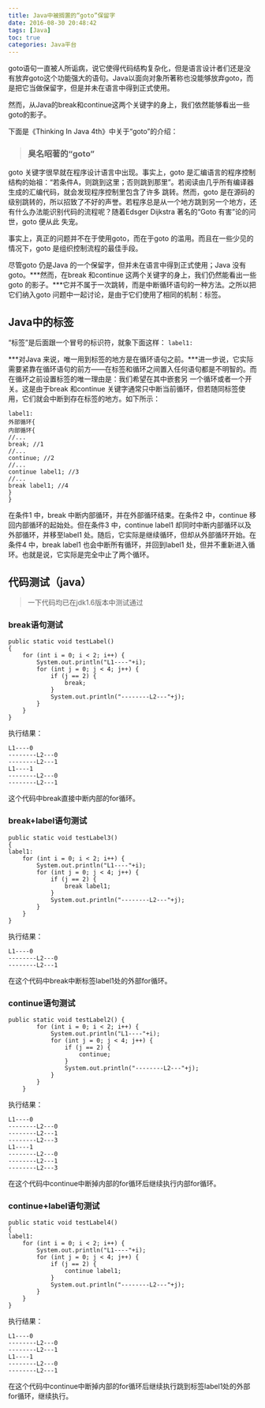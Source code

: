 ```yaml
---
title: Java中被搁置的“goto”保留字
date: 2016-08-30 20:48:42
tags: [Java]
toc: true
categories: Java平台
---
```


goto语句一直被人所诟病，说它使得代码结构复杂化，但是语言设计者们还是没有放弃goto这个功能强大的语句。Java以面向对象所著称也没能够放弃goto，而是把它当做保留字，但是并未在语言中得到正式使用。

然而，从Java的break和continue这两个关键字的身上，我们依然能够看出一些goto的影子。

下面是《Thinking In Java 4th》中关于“goto”的介绍：

> ### 臭名昭著的“goto”
goto 关键字很早就在程序设计语言中出现。事实上，goto 是汇编语言的程序控制结构的始祖：“若条件A，则跳到这里；否则跳到那里”。若阅读由几乎所有编译器生成的汇编代码，就会发现程序控制里包含了许多
跳转。然而，goto 是在源码的级别跳转的，所以招致了不好的声誉。若程序总是从一个地方跳到另一个地方，还有什么办法能识别代码的流程呢？随着Edsger Dijkstra 著名的“Goto 有害”论的问世，goto 便从此
失宠。

事实上，真正的问题并不在于使用goto，而在于goto 的滥用。而且在一些少见的情况下，goto 是组织控制流程的最佳手段。

<!--more-->

尽管goto 仍是Java 的一个保留字，但并未在语言中得到正式使用；Java 没有goto。***然而，在break 和continue 这两个关键字的身上，我们仍然能看出一些goto 的影子。***它并不属于一次跳转，而是中断循环语句的一种方法。之所以把它们纳入goto 问题中一起讨论，是由于它们使用了相同的机制：标签。

## Java中的标签

“标签”是后面跟一个冒号的标识符，就象下面这样：
`label1:`

***对Java 来说，唯一用到标签的地方是在循环语句之前。***进一步说，它实际需要紧靠在循环语句的前方——在标签和循环之间置入任何语句都是不明智的。而在循环之前设置标签的唯一理由是：我们希望在其中嵌套另
一个循环或者一个开关。这是由于break 和continue 关键字通常只中断当前循环，但若随同标签使用，它们就会中断到存在标签的地方。如下所示：

```
label1:
外部循环{
内部循环{
//...
break; //1
//...
continue; //2
//...
continue label1; //3
//...
break label1; //4
}
}
```

在条件1 中，break 中断内部循环，并在外部循环结束。在条件2 中，continue 移回内部循环的起始处。但在条件3 中，continue label1 却同时中断内部循环以及外部循环，并移至label1 处。随后，它实际是继续循环，但却从外部循环开始。在条件4 中，break label1 也会中断所有循环，并回到label1 处，但并不重新进入循环。也就是说，它实际是完全中止了两个循环。


## 代码测试（java）

> 一下代码均已在jdk1.6版本中测试通过

### break语句测试

```
public static void testLabel()
{
    for (int i = 0; i < 2; i++) {
        System.out.println("L1----"+i);
        for (int j = 0; j < 4; j++) {
            if (j == 2) {
                break;
            }
            System.out.println("--------L2---"+j);
        }
    }
}
```
执行结果：

```
L1----0
--------L2---0
--------L2---1
L1----1
--------L2---0
--------L2---1
```

这个代码中break直接中断内部的for循环。

### break+label语句测试

```
public static void testLabel3()
{
label1:
    for (int i = 0; i < 2; i++) {
        System.out.println("L1----"+i);
        for (int j = 0; j < 4; j++) {
            if (j == 2) {
                break label1;
            }
            System.out.println("--------L2---"+j);
        }
    }
}
```

执行结果：

```
L1----0
--------L2---0
--------L2---1
```

在这个代码中break中断标签label1处的外部for循环。

### continue语句测试

```
public static void testLabel2() {
		for (int i = 0; i < 2; i++) {
			System.out.println("L1----"+i);
			for (int j = 0; j < 4; j++) {
				if (j == 2) {
					continue;
				}
				System.out.println("--------L2---"+j);
			}
		}
	}
```

执行结果：

```
L1----0
--------L2---0
--------L2---1
--------L2---3
L1----1
--------L2---0
--------L2---1
--------L2---3
```

在这个代码中continue中断掉内部的for循环后继续执行内部for循环。

### continue+label语句测试

```
public static void testLabel4()
{
label1:
    for (int i = 0; i < 2; i++) {
        System.out.println("L1----"+i);
        for (int j = 0; j < 4; j++) {
            if (j == 2) {
                continue label1;
            }
            System.out.println("--------L2---"+j);
        }
    }
}
```

执行结果：

```
L1----0
--------L2---0
--------L2---1
L1----1
--------L2---0
--------L2---1
```

在这个代码中continue中断掉内部的for循环后继续执行跳到标签label1处的外部for循环，继续执行。

